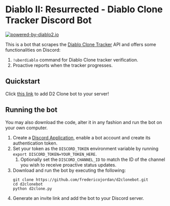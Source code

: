 # Diablo II: Resurrected - Diablo Clone Tracker Discord Bot

[![powered-by-diablo2.io](https://img.shields.io/badge/powered%20by-diablo2.io-green)](https://diablo2.io/)

This is a bot that scrapes the [Diablo Clone Tracker](https://diablo2.io/dclonetracker.php) API and offers some functionalities on Discord:

1. `!uberdiablo` command for Diablo Clone tracker verification.
2. Proactive reports when the tracker progresses.

## Quickstart

Click [this link](https://discord.com/api/oauth2/authorize?client_id=968258121803915264&permissions=3072&scope=bot) to add D2 Clone bot to your server!

## Running the bot

You may also download the code, alter it in any fashion and run the bot on your own computer.

1. Create a [Discord Application](https://discord.com/developers/applications), enable a bot account and create its authentication token.
2. Set your token as the `DISCORD_TOKEN` environment variable by running `export DISCORD_TOKEN=YOUR_TOKEN_HERE`.
   1. Optionally set the `DISCORD_CHANNEL_ID` to match the ID of the channel you wish to receive proactive status updates.
3. Download and run the bot by executing the following:
   ```shell
   git clone https://github.com/fredericojordan/d2clonebot.git
   cd d2clonebot
   python d2clone.py
   ```
4. Generate an invite link and add the bot to your Discord server.
